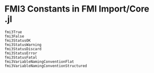 # FMI3 Constants in FMI Import/Core .jl 

```@docs
fmi3True
fmi3False
fmi3StatusOK
fmi3StatusWarning
fmi3StatusDiscard
fmi3StatusError
fmi3StatusFatal
fmi3VariableNamingConventionFlat
fmi3VariableNamingConventionStructured
```

